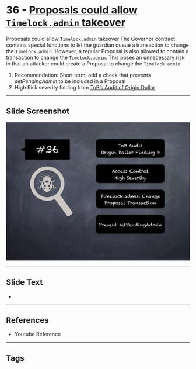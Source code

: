 
# 36 - [Proposals could allow `Timelock.admin` takeover](./Proposals%20could%20allow%20`Timelock.admin`%20takeover.md)

Proposals could allow `Timelock.admin` takeover The Governor contract contains special functions to let the guardian queue a transaction to change the `Timelock.admin`. However, a regular Proposal is also allowed to contain a transaction to change the `Timelock.admin`. This poses an unnecessary risk in that an attacker could create a Proposal to change the `Timelock.admin`.


1.  Recommendation: Short term, add a check that prevents _setPendingAdmin_ to be included in a Proposal
2.  High Risk severity finding from [ToB’s Audit of Origin Dollar](https://github.com/trailofbits/publications/blob/master/reviews/OriginDollar.pdf)


___
## Slide Screenshot
![036.png](../../images/7.%20Audit%20Findings%20101/036.png)
___
## Slide Text
- 
___
## References
- Youtube Reference
___
## Tags
